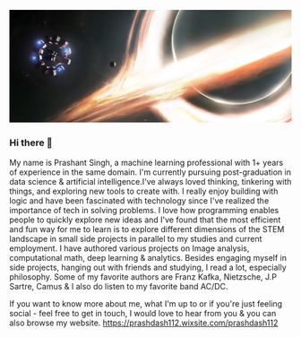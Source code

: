 ![alt text](https://github.com/prashdash112/prashdash112/blob/main/1_Q6k3tTOfLpNB9Sdg0C6IdQ.jpeg)

### Hi there 👋

My name is Prashant Singh, a machine learning professional with 1+ years of experience in the same domain. I'm currently pursuing post-graduation in data science & artificial intelligence.I've always loved thinking, tinkering with things, and exploring new tools to create with. I really enjoy building with logic and have been fascinated with technology since I've realized the importance of tech in solving problems. I love how programming enables people to quickly explore new ideas and I've found that the most efficient and fun way for me to learn is to explore different dimensions of the STEM landscape in small side projects in parallel to my studies and current employment. I have authored various projects on Image analysis, computational math, deep learning & analytics. Besides engaging myself in side projects, hanging out with friends and studying, I read a lot, especially philosophy. Some of my favorite authors are Franz Kafka, Nietzsche, J.P Sartre, Camus & I also do listen to my favorite band AC/DC.

If you want to know more about me, what I'm up to or if you're just feeling social - feel free to get in touch, I would love to hear from you & you can also browse my website.
 https://prashdash112.wixsite.com/prashdash112 
